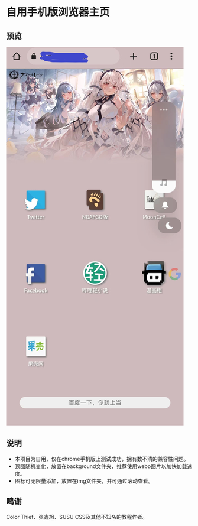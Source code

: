 # 自用手机版浏览器主页
## 预览
![预览图片](preview.jpg)

## 说明
* 本项目为自用，仅在chrome手机版上测试成功，拥有数不清的兼容性问题。
* 顶图随机变化，放置在background文件夹，推荐使用webp图片以加快加载速度。
* 图标可无限量添加，放置在img文件夹，并可通过滚动查看。

## 鸣谢
Color Thief、张鑫旭、SUSU CSS及其他不知名的教程作者。
